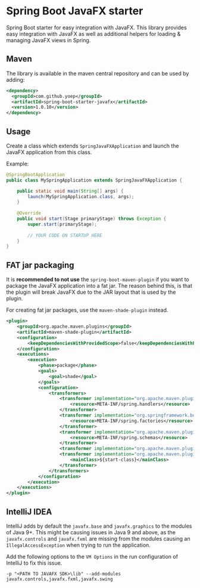 # Spring Boot JavaFX starter

Spring Boot starter for easy integration with JavaFX.
This library provides easy integration with JavaFX as well as additional helpers for 
loading & managing JavaFX views in Spring.

## Maven

The library is available in the maven central repository and can be used by adding:

```xml
<dependency>
  <groupId>com.github.yoep</groupId>
  <artifactId>spring-boot-starter-javafx</artifactId>
  <version>1.0.10</version>
</dependency>
```

## Usage

Create a class which extends `SpringJavaFXApplication` and launch the JavaFX application from this class.

Example:

```java
@SpringBootApplication
public class MySpringApplication extends SpringJavaFXApplication {

    public static void main(String[] args) {                
        launch(MySpringApplication.class, args);
    }
    
    @Override
    public void start(Stage primaryStage) throws Exception {
        super.start(primaryStage);
        
        // YOUR CODE ON STARTUP HERE
    }
}
```

## FAT jar packaging

It is **recommended to not use** the `spring-boot-maven-plugin` if you want to package the JavaFX application into a fat jar.
The reason behind this, is that the plugin will break JavaFX due to the JAR layout that is used by the plugin.

For creating fat jar packages, use the `maven-shade-plugin` instead.

```xml
<plugin>
    <groupId>org.apache.maven.plugins</groupId>
    <artifactId>maven-shade-plugin</artifactId>
    <configuration>
        <keepDependenciesWithProvidedScope>false</keepDependenciesWithProvidedScope>
    </configuration>
    <executions>
        <execution>
            <phase>package</phase>
            <goals>
                <goal>shade</goal>
            </goals>
            <configuration>
                <transformers>
                    <transformer implementation="org.apache.maven.plugins.shade.resource.AppendingTransformer">
                        <resource>META-INF/spring.handlers</resource>
                    </transformer>
                    <transformer implementation="org.springframework.boot.maven.PropertiesMergingResourceTransformer">
                        <resource>META-INF/spring.factories</resource>
                    </transformer>
                    <transformer implementation="org.apache.maven.plugins.shade.resource.AppendingTransformer">
                        <resource>META-INF/spring.schemas</resource>
                    </transformer>
                    <transformer implementation="org.apache.maven.plugins.shade.resource.ServicesResourceTransformer"/>
                    <transformer implementation="org.apache.maven.plugins.shade.resource.ManifestResourceTransformer">
                        <mainClass>${start-class}</mainClass>
                    </transformer>
                </transformers>
            </configuration>
        </execution>
    </executions>
</plugin>
```
    
## IntelliJ IDEA

IntelliJ adds by default the `javafx.base` and `javafx.graphics` to the modules of Java 9+.
This might be causing issues in Java 9 and above, as the `javafx.controls` and `javafx.fxml` are 
missing from the modules causing an `IllegalAccessException` when trying to run the application.

Add the following options to the `VM Options` in the run configuration of IntelliJ to fix this issue. 

    -p "<PATH TO JAVAFX SDK>\lib" --add-modules javafx.controls,javafx.fxml,javafx.swing
